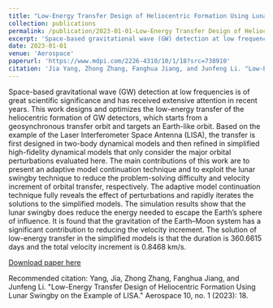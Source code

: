 ```yaml
---
title: "Low-Energy Transfer Design of Heliocentric Formation Using Lunar Swingby on the Example of LISA"
collection: publications
permalink: /publication/2023-01-01-Low-Energy Transfer Design of Heliocentric Formation Using Lunar Swingby on the Example of LISA-6
excerpt: 'Space-based gravitational wave (GW) detection at low frequencies is of great scientific significance and has received extensive attention in recent years. This work designs and optimizes the low-energy transfer of the heliocentric formation of GW detectors, which starts from a geosynchronous transfer orbit and targets an Earth-like orbit. Based on the example of the Laser Interferometer Space Antenna (LISA), the transfer is first designed in two-body dynamical models and then refined in simplified high-fidelity dynamical models that only consider the major orbital perturbations evaluated here. The main contributions of this work are to present an adaptive model continuation technique and to exploit the lunar swingby technique to reduce the problem-solving difficulty and velocity increment of orbital transfer, respectively. The adaptive model continuation technique fully reveals the effect of perturbations and rapidly iterates the solutions to the simplified models. The simulation results show that the lunar swingby does reduce the energy needed to escape the Earth’s sphere of influence. It is found that the gravitation of the Earth–Moon system has a significant contribution to reducing the velocity increment. The solution of low-energy transfer in the simplified models is that the duration is 360.6615 days and the total velocity increment is 0.8468 km/s.'
date: 2023-01-01
venue: 'Aerospace'
paperurl: 'https://www.mdpi.com/2226-4310/10/1/18?src=738910'
citation: 'Jia Yang, Zhong Zhang, Fanghua Jiang, and Junfeng Li. "Low-Energy Transfer Design of Heliocentric Formation Using Lunar Swingby on the Example of LISA." Aerospace 10, no. 1 (2023): 18.'
---
```

Space-based gravitational wave (GW) detection at low frequencies is of great scientific significance and has received extensive attention in recent years. This work designs and optimizes the low-energy transfer of the heliocentric formation of GW detectors, which starts from a geosynchronous transfer orbit and targets an Earth-like orbit. Based on the example of the Laser Interferometer Space Antenna (LISA), the transfer is first designed in two-body dynamical models and then refined in simplified high-fidelity dynamical models that only consider the major orbital perturbations evaluated here. The main contributions of this work are to present an adaptive model continuation technique and to exploit the lunar swingby technique to reduce the problem-solving difficulty and velocity increment of orbital transfer, respectively. The adaptive model continuation technique fully reveals the effect of perturbations and rapidly iterates the solutions to the simplified models. The simulation results show that the lunar swingby does reduce the energy needed to escape the Earth’s sphere of influence. It is found that the gravitation of the Earth–Moon system has a significant contribution to reducing the velocity increment. The solution of low-energy transfer in the simplified models is that the duration is 360.6615 days and the total velocity increment is 0.8468 km/s.

[Download paper here](https://www.mdpi.com/2226-4310/10/1/18?src=738910)

Recommended citation: Yang, Jia, Zhong Zhang, Fanghua Jiang, and Junfeng Li. "Low-Energy Transfer Design of Heliocentric Formation Using Lunar Swingby on the Example of LISA." Aerospace 10, no. 1 (2023): 18.
